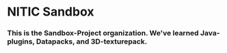 # NITIC Sandbox
### This is the Sandbox-Project organization. We've learned Java-plugins, Datapacks, and 3D-texturepack.
